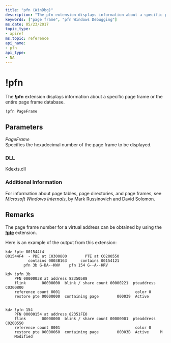 ```yaml
---
title: "pfn (WinDbg)"
description: "The pfn extension displays information about a specific page frame or the entire page frame database."
keywords: ["page frame", "pfn Windows Debugging"]
ms.date: 05/23/2017
topic_type:
- apiref
ms.topic: reference
api_name:
- pfn
api_type:
- NA
---
```


# !pfn


The **!pfn** extension displays information about a specific page frame or the entire page frame database.

```dbgcmd
!pfn PageFrame
```

## <span id="ddk__pfn_dbg"></span><span id="DDK__PFN_DBG"></span>Parameters


<span id="_______PageFrame______"></span><span id="_______pageframe______"></span><span id="_______PAGEFRAME______"></span> *PageFrame*   
Specifies the hexadecimal number of the page frame to be displayed.

### DLL

Kdexts.dll

 

### Additional Information

For information about page tables, page directories, and page frames, see *Microsoft Windows Internals*, by Mark Russinovich and David Solomon. 

## Remarks

The page frame number for a virtual address can be obtained by using the [**!pte**](-pte.md) extension.

Here is an example of the output from this extension:

```dbgcmd
kd> !pte 801544f4
801544F4  - PDE at C0300800        PTE at C0200550
          contains 0003B163      contains 00154121
        pfn 3b G-DA--KWV    pfn 154 G--A--KRV

kd> !pfn 3b
    PFN 0000003B at address 82350588
    flink       00000000  blink / share count 00000221  pteaddress C0300800
    reference count 0001                                 color 0
    restore pte 00000000  containing page        000039  Active   
 

kd> !pfn 154
    PFN 00000154 at address 82351FE0
    flink       00000000  blink / share count 00000001  pteaddress C0200550
    reference count 0001                                 color 0
    restore pte 00000060  containing page        00003B  Active     M     
    Modified          
```

 

 






